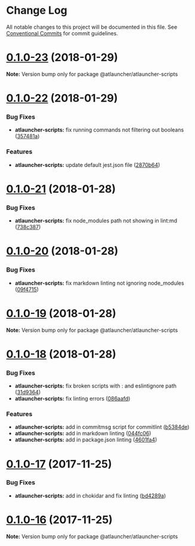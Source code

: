 # Change Log

All notable changes to this project will be documented in this file.
See [Conventional Commits](https://conventionalcommits.org) for commit guidelines.

<a name="0.1.0-23"></a>
# [0.1.0-23](https://github.com/ATLauncher/javascript/compare/@atlauncher/atlauncher-scripts@0.1.0-22...@atlauncher/atlauncher-scripts@0.1.0-23) (2018-01-29)




**Note:** Version bump only for package @atlauncher/atlauncher-scripts

<a name="0.1.0-22"></a>
# [0.1.0-22](https://github.com/ATLauncher/javascript/compare/@atlauncher/atlauncher-scripts@0.1.0-21...@atlauncher/atlauncher-scripts@0.1.0-22) (2018-01-29)


### Bug Fixes

* **atlauncher-scripts:** fix running commands not filtering out booleans ([357481a](https://github.com/ATLauncher/javascript/commit/357481a))


### Features

* **atlauncher-scripts:** update default jest.json file ([2870b64](https://github.com/ATLauncher/javascript/commit/2870b64))




<a name="0.1.0-21"></a>
# [0.1.0-21](https://github.com/ATLauncher/javascript/compare/@atlauncher/atlauncher-scripts@0.1.0-20...@atlauncher/atlauncher-scripts@0.1.0-21) (2018-01-28)


### Bug Fixes

* **atlauncher-scripts:** fix node_modules path not showing in lint:md ([738c387](https://github.com/ATLauncher/javascript/commit/738c387))




<a name="0.1.0-20"></a>
# [0.1.0-20](https://github.com/ATLauncher/javascript/compare/@atlauncher/atlauncher-scripts@0.1.0-19...@atlauncher/atlauncher-scripts@0.1.0-20) (2018-01-28)


### Bug Fixes

* **atlauncher-scripts:** fix markdown linting not ignoring node_modules ([09f4715](https://github.com/ATLauncher/javascript/commit/09f4715))




<a name="0.1.0-19"></a>
# [0.1.0-19](https://github.com/ATLauncher/javascript/compare/@atlauncher/atlauncher-scripts@0.1.0-18...@atlauncher/atlauncher-scripts@0.1.0-19) (2018-01-28)




**Note:** Version bump only for package @atlauncher/atlauncher-scripts

<a name="0.1.0-18"></a>
# [0.1.0-18](https://github.com/ATLauncher/javascript/compare/@atlauncher/atlauncher-scripts@0.1.0-17...@atlauncher/atlauncher-scripts@0.1.0-18) (2018-01-28)


### Bug Fixes

* **atlauncher-scripts:** fix broken scripts with : and eslintignore path ([31d9364](https://github.com/ATLauncher/javascript/commit/31d9364))
* **atlauncher-scripts:** fix linting errors ([086aafd](https://github.com/ATLauncher/javascript/commit/086aafd))


### Features

* **atlauncher-scripts:** add in commitmsg script for commitlint ([b5384de](https://github.com/ATLauncher/javascript/commit/b5384de))
* **atlauncher-scripts:** add in markdown linting ([044fc06](https://github.com/ATLauncher/javascript/commit/044fc06))
* **atlauncher-scripts:** add in package.json linting ([4601fa4](https://github.com/ATLauncher/javascript/commit/4601fa4))




<a name="0.1.0-17"></a>
# [0.1.0-17](https://github.com/ATLauncher/javascript/compare/@atlauncher/atlauncher-scripts@0.1.0-16...@atlauncher/atlauncher-scripts@0.1.0-17) (2017-11-25)


### Bug Fixes

* **atlauncher-scripts:** add in chokidar and fix linting ([bd4289a](https://github.com/ATLauncher/javascript/commit/bd4289a))




<a name="0.1.0-16"></a>
# [0.1.0-16](https://github.com/ATLauncher/javascript/compare/@atlauncher/atlauncher-scripts@0.1.0-15...@atlauncher/atlauncher-scripts@0.1.0-16) (2017-11-25)




**Note:** Version bump only for package @atlauncher/atlauncher-scripts

